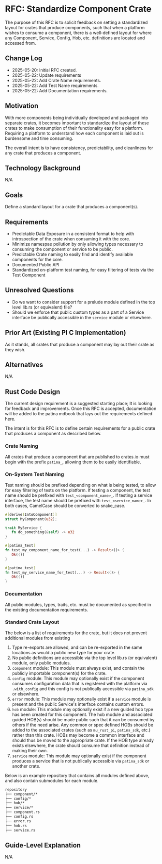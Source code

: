 # RFC: Standardize Component Crate

The purpose of this RFC is to solicit feedback on setting a standardized layout for crates that produce components,
such that when a platform wishes to consume a component, there is a well-defined layout for where any Component,
Service, Config, Hob, etc. definitions are located and accessed from.

## Change Log

- 2025-05-20: Initial RFC created.
- 2025-05-22: Update requirements
- 2025-05-22: Add Crate Name requirements.
- 2025-05-22: Add Test Name requirements.
- 2025-05-22: Add Documentation requirements.


## Motivation

With more components being individually developed and packaged into separate crates, it becomes important to
standardize the layout of these crates to make consumption of their functionality easy for a platform. Requiring a
platform to understand how each component is laid out is burdensome and time consuming.

The overall intent is to have consistency, predictability, and cleanliness for any crate that produces a component.

## Technology Background

N/A

## Goals

Define a standard layout for a crate that produces a component(s).

## Requirements

- Predictable Data Exposure in a consistent format to help with introspection of the crate when consuming it with the
  core.
- Minimize namespae pollution by only allowing types necessary to consuming the component or service to be public.
- Predictable Crate naming to easily find and identify available components for the core.
- Documented Public API
- Standardized on-platform test naming, for easy filtering of tests via the Test Component


## Unresolved Questions

- Do we want to consider support for a prelude module defined in the top level lib.rs (or equivalent) file?
- Should we enforce that public custom types as a part of a Service interface be publically accessible in the `service`
  module or elsewhere.

## Prior Art (Existing PI C Implementation)

As it stands, all crates that produce a component may lay out their crate as they wish.

## Alternatives

N/A

## Rust Code Design

The current design requirement is a suggested starting place; It is looking for feedback and improvements. Once this
RFC is accepted, documentation will be added to the patina mdbook that lays out the requirements defined here.

The intent is for this RFC is to define certain requirements for a public crate that produces a component as described
below.

### Crate Naming

All crates that produce a component that are published to crates.io must begin with the prefix `patina_`, allowing them
to be easily identifiable.

### On-System Test Naming

Test naming should be prefixed depending on what is being tested, to allow for easy filtering of tests on the platform.
If testing a component, the test name should be prefixed with `test_<component_name>_`. If testing a service interface, the
test name should be prefixed with `test_<service_name>_`. In both cases, CamelCase should be converted to snake_case.

```rust
#[derive(IntoComponent)]
struct MyComponent(u32);

trait MyService {
   fn do_something(&self) -> u32
}

#[patina_test]
fn test_my_component_name_for_test(...) -> Result<()> {
   Ok(())
}

#[patina_test]
fn test_my_service_name_for_test(...) -> Result<()> {
   Ok(())
}
```

### Documentation

All public modules, types, traits, etc. must be documented as specified in the existing documentation requirements.

### Standard Crate Layout

The below is a list of requirements for the crate, but it does not prevent additional modules from existing

1. Type re-exports are allowed, and can be re-exported in the same locations as would a public new type for your crate.
1. No public definitions are accessible via the top level lib.rs (or equivalent) module, only public modules.
2. `component` module: This module must always exist, and contain the publicly importable component(s) for the crate.
3. `config` module: This module may optionally exist if the component consumes configuration data that is registered
   with the platform via `.with_config` and this config is not publically accessible via `patina_sdk` or elsewhere.
4. `error` module: This module may optionally exist if a `service` module is present and the public Service's interface
   contains custom errors.
5. `hob` module: This module may optionally exist if a new guided hob type has been created for this component. The
   hob module and associated guided HOB(s) should be made public such that it can be consumed by others if the need
   arise. Any common or spec defined HOBs should be added to the associated crates (such as `mu_rust_pi`, `patina_sdk`, 
   etc.) rather than this crate. HOBs may become a common interface and should thus be moved to the appropriate crate.
   If the HOB type already exists elsewhere, the crate should consume that definition instead of making their own.
6. `service` module: This module may optionally exist if the component produces a service that is not publically
   accessible via `patina_sdk` or another crate.

Below is an example repository that contains all modules defined above, and also contain submodules for each module.

``` cmd
repository
├── component/*
├── config/*
├── hob/*
├── service/*
├── component.rs
├── config.rs
├── error.rs
├── hob.rs
├── service.rs
```

## Guide-Level Explanation

N/A
